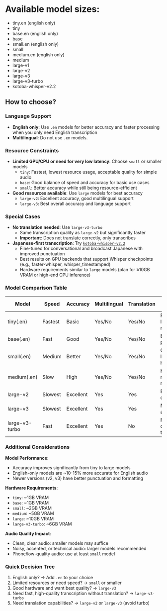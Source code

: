 # Available model sizes:

- tiny.en (english only)
- tiny
- base.en (english only)
- base
- small.en (english only)
- small
- medium.en (english only)
- medium
- large-v1
- large-v2
- large-v3
- large-v3-turbo
- kotoba-whisper-v2.2

## How to choose?

### Language Support
- **English only**: Use `.en` models for better accuracy and faster processing when you only need English transcription
- **Multilingual**: Do not use `.en` models.

### Resource Constraints
- **Limited GPU/CPU or need for very low latency**: Choose `small` or smaller models
  - `tiny`: Fastest, lowest resource usage, acceptable quality for simple audio
  - `base`: Good balance of speed and accuracy for basic use cases
  - `small`: Better accuracy while still being resource-efficient
- **Good resources available**: Use `large` models for best accuracy
  - `large-v2`: Excellent accuracy, good multilingual support
  - `large-v3`: Best overall accuracy and language support

### Special Cases
- **No translation needed**: Use `large-v3-turbo`
  - Same transcription quality as `large-v2` but significantly faster
  - **Important**: Does not translate correctly, only transcribes
- **Japanese-first transcription**: Try [`kotoba-whisper-v2.2`](https://huggingface.co/kotoba-tech/kotoba-whisper-v2.2)
  - Fine-tuned for conversational and broadcast Japanese with improved punctuation
  - Best results on GPU backends that support Whisper checkpoints (e.g., faster-whisper, whisper_timestamped)
  - Hardware requirements similar to `large` models (plan for ≥10GB VRAM or high-end CPU inference)

### Model Comparison Table

| Model | Speed | Accuracy | Multilingual | Translation | Best Use Case |
|-------|--------|----------|--------------|-------------|---------------|
| tiny(.en) | Fastest | Basic | Yes/No | Yes/No | Real-time, low resources |
| base(.en) | Fast | Good | Yes/No | Yes/No | Balanced performance |
| small(.en) | Medium | Better | Yes/No | Yes/No | Quality on limited hardware |
| medium(.en) | Slow | High | Yes/No | Yes/No | High quality, moderate resources |
| large-v2 | Slowest | Excellent | Yes | Yes | Best overall quality |
| large-v3 | Slowest | Excellent | Yes | Yes | Maximum accuracy |
| large-v3-turbo | Fast | Excellent | Yes | No | Fast, high-quality transcription |

### Additional Considerations

**Model Performance**:
- Accuracy improves significantly from tiny to large models
- English-only models are ~10-15% more accurate for English audio
- Newer versions (v2, v3) have better punctuation and formatting

**Hardware Requirements**:
- `tiny`: ~1GB VRAM
- `base`: ~1GB VRAM  
- `small`: ~2GB VRAM
- `medium`: ~5GB VRAM
- `large`: ~10GB VRAM
- `large‑v3‑turbo`: ~6GB VRAM

**Audio Quality Impact**:
- Clean, clear audio: smaller models may suffice
- Noisy, accented, or technical audio: larger models recommended
- Phone/low-quality audio: use at least `small` model

### Quick Decision Tree
1. English only? → Add `.en` to your choice
2. Limited resources or need speed? → `small` or smaller
3. Good hardware and want best quality? → `large-v3`
4. Need fast, high-quality transcription without translation? → `large-v3-turbo`
5. Need translation capabilities? → `large-v2` or `large-v3` (avoid turbo)
